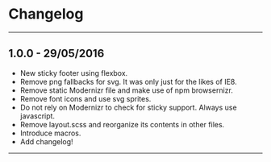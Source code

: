 # Changelog

---

## 1.0.0 - 29/05/2016

- New sticky footer using flexbox.
- Remove png fallbacks for svg. It was only just for the likes of IE8.
- Remove static Modernizr file and make use of npm browsernizr.
- Remove font icons and use svg sprites.
- Do not rely on Modernizr to check for sticky support. Always use javascript.
- Remove layout.scss and reorganize its contents in other files.
- Introduce macros.
- Add changelog!

---
